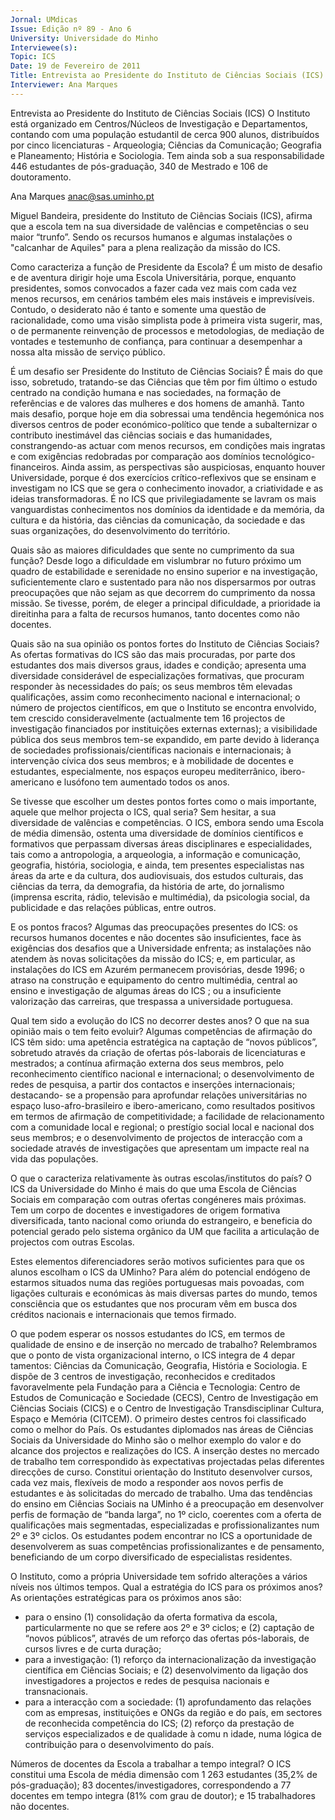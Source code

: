```yaml
---
Jornal: UMdicas
Issue: Edição nº 89 - Ano 6
University: Universidade do Minho
Interviewee(s): 
Topic: ICS
Date: 19 de Fevereiro de 2011
Title: Entrevista ao Presidente do Instituto de Ciências Sociais (ICS)
Interviewer: Ana Marques
---
```


Entrevista ao Presidente do Instituto de Ciências Sociais (ICS)
O Instituto está organizado em Centros/Núcleos de
Investigação e Departamentos, contando com uma
população estudantil de cerca 900 alunos,
distribuídos por cinco licenciaturas - Arqueologia; Ciências da
Comunicação; Geografia e Planeamento; História e Sociologia. Tem
ainda sob a sua responsabilidade 446 estudantes de pós-graduação, 340
de Mestrado e 106 de doutoramento.

Ana Marques
anac@sas.uminho.pt

Miguel Bandeira, presidente do
Instituto de Ciências Sociais (ICS),
afirma que a escola tem na sua
diversidade de valências e
competências o seu maior “trunfo”.
Sendo os recursos humanos e
algumas instalações o "calcanhar de
Aquiles" para a plena realização da
missão do ICS.

Como caracteriza a função de
Presidente da Escola?
É um misto de desafio e de aventura
dirigir hoje uma Escola Universitária,
porque, enquanto presidentes, somos
convocados a fazer cada vez mais com
cada vez menos recursos, em cenários
também eles mais instáveis e
imprevisíveis. Contudo, o desiderato
não é tanto e somente uma questão de
racionalidade, como uma visão
simplista pode à primeira vista sugerir,
mas, o de permanente reinvenção de
processos e metodologias, de
mediação de vontades e
testemunho de confiança, para
continuar a desempenhar a nossa alta
missão de serviço público.

É um desafio ser Presidente do
Instituto de Ciências Sociais?
É mais do que isso, sobretudo,
tratando-se das Ciências que têm por
fim último o estudo centrado na
condição humana e nas sociedades,
na formação de referências e de
valores das mulheres e dos homens de
amanhã. Tanto mais desafio, porque
hoje em dia sobressai uma tendência
hegemónica nos diversos centros de
poder económico-político que tende a
subalternizar o contributo inestimável
das ciências sociais e das
humanidades, constrangendo-as
actuar com menos recursos, em
condições mais ingratas e com
exigências redobradas por
comparação aos domínios
tecnológico-financeiros.
Ainda assim, as perspectivas são
auspiciosas, enquanto houver
Universidade, porque é dos exercícios
crítico-reflexivos que se ensinam e
investigam no ICS que se gera o
conhecimento inovador, a criatividade
e as ideias transformadoras. É no ICS
que privilegiadamente se lavram os
mais vanguardistas conhecimentos
nos domínios da identidade e da
memória, da cultura e da história, das
ciências da comunicação, da
sociedade e das suas organizações, do
desenvolvimento do território.

Quais são as maiores dificuldades
que sente no cumprimento da sua
função?
Desde logo a dificuldade em
vislumbrar no futuro próximo um
quadro de estabilidade e serenidade
no ensino superior e na investigação,
suficientemente claro e sustentado
para não nos dispersarmos por outras
preocupações que não sejam as que
decorrem do cumprimento da nossa
missão. Se tivesse, porém, de eleger a
principal dificuldade, a prioridade ia
direitinha para a falta de recursos
humanos, tanto docentes como não
docentes.

Quais são na sua opinião os pontos
fortes do Instituto de Ciências
Sociais?
As ofertas formativas do ICS são das
mais procuradas, por parte dos
estudantes dos mais diversos graus,
idades e condição; apresenta uma
diversidade considerável de
especializações formativas, que
procuram responder às necessidades
do país; os seus membros têm
elevadas qualificações, assim como
reconhecimento nacional e
internacional; o número de projectos
científicos, em que o Instituto se
encontra envolvido, tem crescido
consideravelmente (actualmente tem
16 projectos de investigação
financiados por instituições externas
externas); a visibilidade pública dos
seus membros tem-se expandido, em
parte devido à liderança de
sociedades profissionais/científicas
nacionais e internacionais; à
intervenção cívica dos seus membros;
e à mobilidade de docentes e
estudantes, especialmente, nos
espaços europeu mediterrânico,
ibero-americano e lusófono tem
aumentado todos os anos.

Se tivesse que escolher um destes
pontos fortes como o mais
importante, aquele que melhor
projecta o ICS, qual seria?
Sem hesitar, a sua diversidade de
valências e competências. O ICS,
embora sendo uma Escola de média
dimensão, ostenta uma diversidade
de domínios científicos e formativos
que perpassam diversas áreas
disciplinares e especialidades, tais
como a antropologia, a arqueologia, a
informação e comunicação, geografia,
história, sociologia, e ainda, tem
presentes especialistas nas áreas da
arte e da cultura, dos audiovisuais,
dos estudos culturais, das ciências da
terra, da demografia, da história de
arte, do jornalismo (imprensa escrita,
rádio, televisão e multimédia), da
psicologia social, da publicidade e das
relações públicas, entre outros.

E os pontos fracos?
Algumas das preocupações presentes
do ICS: os recursos humanos docentes
e não docentes são insuficientes, face
às exigências dos desafios que a
Universidade enfrenta; as instalações
não atendem às novas solicitações da
missão do ICS; e, em particular, as
instalações do ICS em Azurém
permanecem provisórias, desde
1996; o atraso na construção e
equipamento do centro multimédia,
central ao ensino e investigação de
algumas áreas do ICS ; ou a
insuficiente valorização das carreiras,
que trespassa a universidade
portuguesa.

Qual tem sido a evolução do ICS no
decorrer destes anos? O que na sua
opinião mais o tem feito evoluir?
Algumas competências de afirmação
do ICS têm sido: uma apetência
estratégica na captação de “novos
públicos”, sobretudo através da
criação de ofertas pós-laborais de
licenciaturas e mestrados; a contínua
afirmação externa dos seus membros,
pelo reconhecimento científico
nacional e internacional; o
desenvolvimento de redes de
pesquisa, a partir dos contactos e
inserções internacionais; destacando-
se a propensão para aprofundar
relações universitárias no espaço
luso-afro-brasileiro e ibero-americano,
como resultados positivos em termos
de afirmação de competitividade; a
facilidade de relacionamento com a
comunidade local e regional; o
prestígio social local e nacional dos
seus membros; e o desenvolvimento
de projectos de interacção com a
sociedade através de investigações
que apresentam um impacte real na
vida das populações.

O que o caracteriza relativamente às
outras escolas/institutos do país?
O ICS da Universidade do Minho é mais
do que uma Escola de Ciências Sociais
em comparação com outras ofertas
congéneres mais próximas.
Tem um corpo de docentes e
investigadores de origem formativa
diversificada, tanto nacional como
oriunda do estrangeiro, e beneficia do
potencial gerado pelo sistema
orgânico da UM que facilita a
articulação de projectos com outras
Escolas.

Estes elementos diferenciadores
serão motivos suficientes para que
os alunos escolham o ICS da
UMinho?
Para além do potencial endógeno de
estarmos situados numa das regiões
portuguesas mais povoadas, com
ligações culturais e económicas às
mais diversas partes do mundo,
temos consciência que os estudantes
que nos procuram vêm em busca dos
créditos nacionais e internacionais
que temos firmado.

O que podem esperar os nossos
estudantes do ICS, em termos de
qualidade de ensino e de inserção no
mercado de trabalho?
Relembramos que o ponto de vista
organizacional interno, o ICS integra de
4 depar tamentos: Ciências da
Comunicação, Geografia, História e
Sociologia.
E dispõe de 3 centros de investigação,
reconhecidos e creditados
favoravelmente pela Fundação para a
Ciência e Tecnologia: Centro de
Estudos de Comunicação e Sociedade
(CECS), Centro de Investigação em
Ciências Sociais (CICS) e o Centro de
Investigação Transdisciplinar Cultura,
Espaço e Memória (CITCEM). O
primeiro destes centros foi
classificado como o melhor do País.
Os estudantes diplomados nas áreas
de Ciências Sociais da Universidade do
Minho são o melhor exemplo do valor e
do alcance dos projectos e realizações
do ICS.
A inserção destes no mercado de
trabalho tem correspondido às
expectativas projectadas pelas
diferentes direcções de curso.
Constitui orientação do Instituto
desenvolver cursos, cada vez mais,
flexíveis de modo a responder aos
novos perfis de estudantes e às
solicitadas do mercado de trabalho.
Uma das tendências do ensino em
Ciências Sociais na UMinho é a
preocupação em desenvolver perfis
de formação de “banda larga”, no 1º
ciclo, coerentes com a oferta de
qualificações mais segmentadas,
especializadas e profissionalizantes
num 2º e 3º ciclos.
Os estudantes podem encontrar no
ICS a oportunidade de desenvolverem
as suas competências
profissionalizantes e de pensamento,
beneficiando de um corpo
diversificado de especialistas
residentes.

O Instituto, como a própria
Universidade tem sofrido alterações
a vários níveis nos últimos tempos.
Qual a estratégia do ICS para os
próximos anos?
As orientações estratégicas para os
próximos anos são:
- para o ensino (1) consolidação da
oferta formativa da escola,
particularmente no que se refere aos
2º e 3º ciclos; e (2) captação de “novos
públicos”, através de um reforço das
ofertas pós-laborais, de cursos livres e
de curta duração;
- para a investigação: (1) reforço da
internacionalização da investigação
científica em Ciências Sociais; e (2)
desenvolvimento da ligação dos
investigadores a projectos e redes de
pesquisa nacionais e transnacionais.
- para a interacção com a sociedade:
(1) aprofundamento das relações
com as empresas, instituições e ONGs
da região e do país, em sectores de
reconhecida competência do ICS; (2)
reforço da prestação de serviços
especializados e de qualidade à
comu n idade, numa lógica de
contribuição para o desenvolvimento
do país.

Números de docentes da Escola a
trabalhar a tempo integral?
O ICS constitui uma Escola de média
dimensão com 1 263 estudantes
(35,2% de pós-graduação); 83
docentes/investigadores,
correspondendo a 77 docentes em
tempo integra (81% com grau de
doutor); e 15 trabalhadores não
docentes.